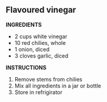 ## Flavoured vinegar

**INGREDIENTS**

- 2 cups white vinegar
- 10 red chilies, whole
- 1 onion, diced
- 3 cloves garlic, diced

**INSTRUCTIONS**

1. Remove stems from chilies
1. Mix all ingredients in a jar or bottle
1. Store in refrigirator
